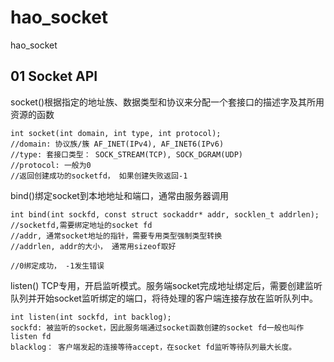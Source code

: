 # hao_socket
hao_socket
## 01 Socket API
socket()根据指定的地址族、数据类型和协议来分配一个套接口的描述字及其所用资源的函数
```
int socket(int domain, int type, int protocol);
//domain: 协议族/簇 AF_INET(IPv4), AF_INET6(IPv6)
//type: 套接口类型： SOCK_STREAM(TCP), SOCK_DGRAM(UDP)
//protocol: 一般为0
//返回创建成功的socketfd， 如果创建失败返回-1
```
bind()绑定socket到本地地址和端口，通常由服务器调用
```
int bind(int sockfd, const struct sockaddr* addr, socklen_t addrlen);
//socketfd,需要绑定地址的socket fd
//addr, 通常socket地址的指针，需要专用类型强制类型转换
//addrlen, addr的大小， 通常用sizeof取好

//0绑定成功， -1发生错误
```
listen() TCP专用，开启监听模式。服务端socket完成地址绑定后，需要创建监听队列并开始socket监听绑定的端口，将待处理的客户端连接存放在监听队列中。
```
int listen(int sockfd, int backlog);
sockfd: 被监听的socket，因此服务端通过socket函数创建的socket fd一般也叫作listen fd
blacklog： 客户端发起的连接等待accept，在socket fd监听等待队列最大长度。